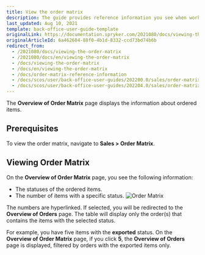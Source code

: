 ```yaml
---
title: View the order matrix
description: The guide provides reference information you see when working with the ordered items in the Back Office.
last_updated: Aug 10, 2021
template: back-office-user-guide-template
originalLink: https://documentation.spryker.com/2021080/docs/viewing-the-order-matrix
originalArticleId: 6a462604-88f0-4b1d-8332-ccd73bd74b6b
redirect_from:
  - /2021080/docs/viewing-the-order-matrix
  - /2021080/docs/en/viewing-the-order-matrix
  - /docs/viewing-the-order-matrix
  - /docs/en/viewing-the-order-matrix
  - /docs/order-matrix-reference-information
  - /docs/scos/user/back-office-user-guides/202200.0/sales/order-matrix/viewing-the-order-matrix.html
  - /docs/scos/user/back-office-user-guides/202204.0/sales/order-matrix/viewing-the-order-matrix.html
---
```


The **Overview of Order Matrix** page displays the information about ordered items.

## Prerequisites

To view the order matrix, navigate to **Sales&nbsp;<span aria-label="and then">></span> Order Matrix**.

## Viewing Order Matrix

On the **Overview of Order Matrix** page, you see the following information:
* The statuses of the ordered items.
* The number of items with a specific status.
![Order Matrix](https://spryker.s3.eu-central-1.amazonaws.com/docs/User+Guides/Back+Office+User+Guides/Sales/Order+Matrix/order+matrix.png)

The numbers are hyperlinked. If selected, you will be redirected to the **Overview of Orders** page. The table will display only the order(s) that contains the items with the selected status.

For example, you have five items with the **exported** status. On the **Overview of Order Matrix** page, if you click **5**, the **Overview of Orders** page is displayed, filtered by orders with the exported items only.
